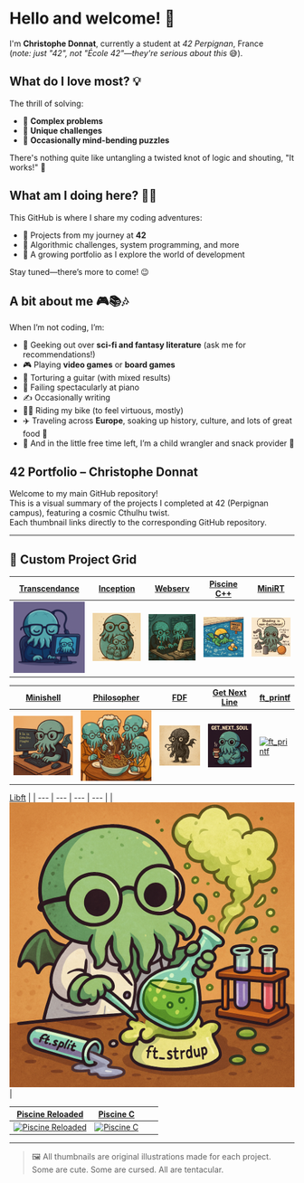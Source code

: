 # Hello and welcome! 👋  

I'm **Christophe Donnat**, currently a student at *42 Perpignan*, France  
(*note: just "42", not "École 42"—they're serious about this* 😅).  


## What do I love most? 💡  
The thrill of solving:  
- 🔗 **Complex problems**  
- 🎲 **Unique challenges**  
- 🤯 **Occasionally mind-bending puzzles**  

There's nothing quite like untangling a twisted knot of logic and shouting, "It works!" 🙌  


## What am I doing here? 🧑‍💻  
This GitHub is where I share my coding adventures:  
- 🌱 Projects from my journey at **42**  
- 🧩 Algorithmic challenges, system programming, and more  
- 🚀 A growing portfolio as I explore the world of development  

Stay tuned—there’s more to come! 😉  


## A bit about me 🎮📚🎶  
When I’m not coding, I’m:  
- 📖 Geeking out over **sci-fi and fantasy literature** (ask me for recommendations!)  
- 🎮 Playing **video games** or **board games**  
- 🎸 Torturing a guitar (with mixed results)  
- 🎹 Failing spectacularly at piano  
- ✍️ Occasionally writing  
- 🚴‍♂️ Riding my bike (to feel virtuous, mostly)
- ✈️ Traveling across **Europe**, soaking up history, culture, and lots of great food 🍝 
- 👶 And in the little free time left, I’m a child wrangler and snack provider 🍪

## 42 Portfolio – Christophe Donnat

Welcome to my main GitHub repository!  
This is a visual summary of the projects I completed at 42 (Perpignan campus), featuring a cosmic Cthulhu twist.  
Each thumbnail links directly to the corresponding GitHub repository.

---

## 🚀 Custom Project Grid

| [Transcendance](https://github.com/chdonnat/transcendance-42) | [Inception](https://github.com/chdonnat/inception-42) | [Webserv](https://github.com/chdonnat/webserv-42) | [Piscine C++](https://github.com/chdonnat/piscine-cpp-42) | [MiniRT](https://github.com/chdonnat/minirt-42) |
| --- | --- | --- | --- | --- |
| [![Transcendance](images/transcendance_vignette.png)](https://github.com/chdonnat/transcendance-42) | [![Inception](images/inception_miniature.png)](https://github.com/chdonnat/inception-42) | [![Webserv](images/webserv_vignette.png)](https://github.com/chdonnat/webserv-42) | [![Piscine C++](images/poolcpp_vignette.png)](https://github.com/chdonnat/piscine-cpp-42) | [![MiniRT](images/minirt_vignette.png)](https://github.com/chdonnat/minirt-42) |

| [Minishell](https://github.com/chdonnat/minishell-42) | [Philosopher](https://github.com/chdonnat/philosopher-42) | [FDF](https://github.com/chdonnat/fdf-42) | [Get Next Line](https://github.com/chdonnat/get_next_line-42) | [ft_printf](https://github.com/chdonnat/ft_printf-42) |
| --- | --- | --- | --- | --- |
| [![Minishell](images/minishell_vignette.png)](https://github.com/chdonnat/minishell-42) | [![Philosopher](images/philo_vignette.png)](https://github.com/chdonnat/philosopher-42) | [![FDF](images/fdf_vignette.png)](https://github.com/chdonnat/fdf-42) | [![GetNextLine](images/gnl_vignette.png)](github.com/chdonnat/get-next-line-42) |  [![ft_printf](images/ft_printf_vignette.png)](https://github.com/chdonnat/ft_printf-42) |

[Libft](https://github.com/chdonnat/libft-42) |
| --- | --- | --- | --- |
| [![Libft](images/libft_vignette.png)](https://github.com/chdonnat/libft-42) |

| [Piscine Reloaded](https://github.com/chdonnat/piscine-reloaded-42) | [Piscine C](https://github.com/chdonnat/piscine-c-42) |  |  |
| --- | --- | --- | --- |
| [![Piscine Reloaded](images/piscine-reloaded_vignette.png)](https://github.com/chdonnat/piscine-reloaded-42) | [![Piscine C](images/piscine-c_vignette.png)](https://github.com/chdonnat/piscine-c-42) |  |  |

---

> 🖼️ All thumbnails are original illustrations made for each project.  
> Some are cute. Some are cursed. All are tentacular.

